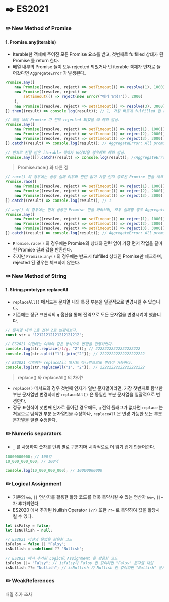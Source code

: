 # ✒️ ES2021

### ✏️ New Method of Promise

#### 1. Promise.any(iterable)

- Iterable한 객체에 주어진 모든 Promise 요소를 받고, 첫번째로 fulfilled 상태가 된 Promise 를 return 한다.
- 배열 내부의 Promise 들이 모두 rejected 되었거나 빈 iterable 객체가 인자로 들어갔다면 `AggregateError` 가 발생된다.

```javascript
Promise.any([
	new Promise((resolve, reject) => setTimeout(() => resolve(1), 1000)),
	new Promise((resolve, reject) =>
		setTimeout(() => reject(new Error("에러 발생!")), 2000)
	),
	new Promise((resolve, reject) => setTimeout(() => resolve(3), 3000)),
]).then((result) => console.log(result)); // 1, 가장 빠르게 fulfilled 된 Promise의 결과 반환

// 배열 내의 Promise 가 전부 rejected 되었을 때 에러 발생.
Promise.any([
	new Promise((resolve, reject) => setTimeout(() => reject(1), 1000)),
	new Promise((resolve, reject) => setTimeout(() => reject(2), 2000)),
	new Promise((resolve, reject) => setTimeout(() => reject(3), 3000)),
]).catch((result) => console.log(result)); // AggregateError: All promises were rejected

// 인자로 전달 받은 iterable 객체가 비어있을 경우에도 에러 발생.
Promise.any([]).catch((result) => console.log(result)); //AggregateError: All promises were rejected
```

> Promise.race() 와 다른 점

```javascript
// race() 의 경우에는 성공 실패 여부와 관련 없이 가장 먼저 종료된 Promise 만을 체크한다.
Promise.race([
	new Promise((resolve, reject) => setTimeout(() => reject(1), 1000)),
	new Promise((resolve, reject) => setTimeout(() => reject(2), 2000)),
	new Promise((resolve, reject) => setTimeout(() => reject(3), 3000)),
]).catch((result) => console.log(result)); // 1

// any() 의 경우에는 먼저 성공한 Promise 만을 바라보며, 모두 실패할 경우 AggregateError 를 발생시킨다.
Promise.any([
	new Promise((resolve, reject) => setTimeout(() => reject(1), 1000)),
	new Promise((resolve, reject) => setTimeout(() => reject(2), 2000)),
	new Promise((resolve, reject) => setTimeout(() => reject(3), 3000)),
]).catch((result) => console.log(result)); // AggregateError: All promises were rejected
```

- `Promise.race()` 의 경우에는 Promise의 상태와 관련 없이 가장 먼저 작업을 끝마친 Promise 결과 값을 반환한다.
- 하지만 `Promise.any()` 의 경우에는 반드시 fulfilled 상태인 Promise만 체크하며, rejected 된 경우는 체크하지 않는다.

### ✏️ New Method of String

#### 1. String.prototype.replaceAll

- `replaceAll()` 메서드는 문자열 내의 특정 부분을 일괄적으로 변경시킬 수 있습니다.
- 기존에는 정규 표현식의 `g` 옵션을 통해 전역으로 모든 문자열을 변경시켜야 했습니다.

```javascript
// 문자열 내의 1을 전부 2로 변환해보자.
const str = "12121212121212121212";

// ES2021 이전에는 아래와 같은 방식으로 변환을 진행하였다.
console.log(str.replace(/1/g, "2")); // 22222222222222222222
console.log(str.split("1").join("2")); // 22222222222222222222

// ES2021 이후에는 replaceAll 메서드 하나만으로도 변경이 가능하다.
console.log(str.replaceAll("1", "2")); // 22222222222222222222
```

> replace() 와 replaceAll() 의 차이?

- `replace()` 메서드의 경우 첫번째 인자가 일반 문자열이라면, 가장 첫번째로 탐색한 부분 문자열만 변경하지만 `replaceAll()` 은 동일한 부분 문자열을 일괄적으로 변경한다.
- 정규 표현식이 첫번째 인자로 들어간 경우에도, `g` 전역 플래그가 없다면 `replace` 는 처음으로 탐색한 부분 문자열만을 수정하나, `replaceAll` 은 변경 가능한 모든 부분 문자열을 일괄 수정한다.

### ✏️ Numeric separators

- `_` 를 사용하여 숫자를 단위 별로 구분지어 시각적으로 더 읽기 쉽게 만들어준다.

```javascript
10000000000; // 100억
10_000_000_000; // 100억

console.log(10_000_000_000); // 10000000000
```

### ✏️ Logical Assignment

- 기존의 `&&`, `||` 연산자를 활용한 할당 코드를 더욱 축약시킬 수 있는 연산자 `&&=`, `||=` 가 추가되었다.
- ES2020 에서 추가된 Nullish Operator `(??)` 또한 `??=` 로 축약하여 값을 할당시킬 수 있다.

```javascript
let isFalsy = false;
let isNullish = null;

// ES2021 이전의 문법을 활용한 코드
isFalsy = false || "Falsy";
isNullish = undefined ?? "Nullish";

// ES2021 에서 추가된 Logical Assignment 을 활용한 코드
isFalsy ||= "Falsy"; // isFalsy가 Falsy 한 값이라면 "Falsy" 문자열 대입
isNullish ??= "Nullish"; // isNullish 가 Nullish 한 값이라면 "Nullish" 문자열 대입
```

### ✏️ WeakReferences

내일 추가 조사

